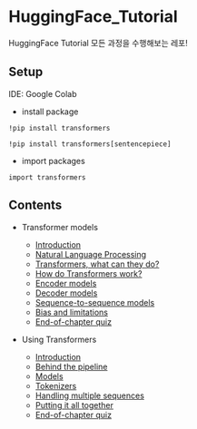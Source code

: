 # HuggingFace_Tutorial

HuggingFace Tutorial 모든 과정을 수행해보는 레포!

## Setup

IDE: Google Colab

* install package

~~~
!pip install transformers
~~~

~~~
!pip install transformers[sentencepiece]
~~~

* import packages

~~~
import transformers
~~~

## Contents

* Transformer models
  * [Introduction](https://github.com/j961224/HuggingFace_Turtorial/blob/main/1.%20Transformer%20models/Introduction.md)
  * [Natural Language Processing](https://github.com/j961224/HuggingFace_Turtorial/blob/main/1.%20Transformer%20models/Natural%20Language%20Processing.md)
  * [Transformers, what can they do?](https://github.com/j961224/HuggingFace_Turtorial/tree/main/1.%20Transformer%20models/Transformers%2C%20what%20can%20they%20do%3F)
  * [How do Transformers work?](https://github.com/j961224/HuggingFace_Tutorial/blob/main/1.%20Transformer%20models/How%20do%20Transformers%20work%3F.md)
  * [Encoder models](https://github.com/j961224/HuggingFace_Tutorial/blob/main/1.%20Transformer%20models/Encoder%20models.md)
  * [Decoder models](https://github.com/j961224/HuggingFace_Tutorial/blob/main/1.%20Transformer%20models/Decoder%20models.md)
  * [Sequence-to-sequence models](https://github.com/j961224/HuggingFace_Tutorial/blob/main/1.%20Transformer%20models/Sequence-to-sequence%20models.md)
  * [Bias and limitations](https://github.com/j961224/HuggingFace_Tutorial/blob/main/1.%20Transformer%20models/Bias%20and%20limitations.md)
  * [End-of-chapter quiz](https://github.com/j961224/HuggingFace_Tutorial/blob/main/1.%20Transformer%20models/End-of-chapter%20quiz.md)

* Using Transformers
  * [Introduction](https://github.com/j961224/HuggingFace_Tutorial/blob/main/2.%20Using%20Transformers/Introduction.md)
  * [Behind the pipeline](https://github.com/j961224/HuggingFace_Tutorial/tree/main/2.%20Using%20Transformers/Behind%20the%20pipeline)
  * [Models](https://github.com/j961224/HuggingFace_Tutorial/tree/main/2.%20Using%20Transformers/Models)
  * [Tokenizers](https://github.com/j961224/HuggingFace_Tutorial/blob/main/2.%20Using%20Transformers/Tokenizers.ipynb)
  * [Handling multiple sequences](https://github.com/j961224/HuggingFace_Tutorial/blob/main/2.%20Using%20Transformers/Handling_multiple_sequences.ipynb)
  * [Putting it all together](https://github.com/j961224/HuggingFace_Tutorial/blob/main/2.%20Using%20Transformers/Putting_it_all_together.ipynb)
  * [End-of-chapter quiz](https://github.com/j961224/HuggingFace_Tutorial/blob/main/2.%20Using%20Transformers/End-of-chapter%20quiz.md)
